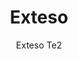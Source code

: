 ---
designer: Pedrali R&D
description: "Exteso%20is%20a%20table%20characterized%20by%20great%20versatility%20of%20use%2C%20in%20which%20the%20authenticity%20of%20the%20material%20and%20the%20lightness%20of%20the%20design%20are%20harmoniously%20blended.%20Extensible%20table%20with%20oak%20venereed%20legs%20and%20top%2C%20this%20latter%20features%20an%20invisible%20extension%20mechanism%20with%20die-casted%20aluminium%20sliding%20rail%20guides."
image_primary: img/Exteso_TE2_01_zoom.jpg
image_secondary: img/Exteso_TE2_02_zoom.jpg
manufacturer: Pedrali
href: https://www.pedrali.it/en/products/catalog/Table-EXTESO-TE2/
subtitle: Exteso Te2
title: Exteso
image_thumb: img/Exteso_TE2_cover.jpg
tags: 
  - pedrali
  - tables
category: tables
slug: /manufacturers/pedrali/tables/pedrali-r-d-exteso
---